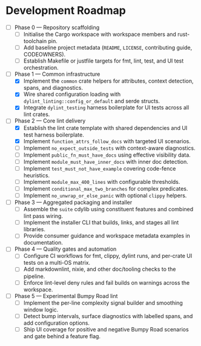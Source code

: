 # Development Roadmap

- [ ] Phase 0 — Repository scaffolding
  - [ ] Initialise the Cargo workspace with workspace members and rust-toolchain
        pin.
  - [ ] Add baseline project metadata (`README`, `LICENSE`, contributing guide,
        CODEOWNERS).
  - [ ] Establish Makefile or justfile targets for fmt, lint, test, and UI test
        orchestration.

- [ ] Phase 1 — Common infrastructure
  - [x] Implement the `common` crate helpers for attributes, context detection,
        spans, and diagnostics.
  - [x] Wire shared configuration loading with
        `dylint_linting::config_or_default` and serde structs.
  - [x] Integrate `dylint_testing` harness boilerplate for UI tests across all
        lint crates.

- [ ] Phase 2 — Core lint delivery
  - [x] Establish the lint crate template with shared dependencies and UI test
        harness boilerplate.
  - [x] Implement `function_attrs_follow_docs` with targeted UI scenarios.
  - [ ] Implement `no_expect_outside_tests` with context-aware diagnostics.
  - [ ] Implement `public_fn_must_have_docs` using effective visibility data.
  - [ ] Implement `module_must_have_inner_docs` with inner doc detection.
  - [ ] Implement `test_must_not_have_example` covering code-fence heuristics.
  - [ ] Implement `module_max_400_lines` with configurable thresholds.
  - [ ] Implement `conditional_max_two_branches` for complex predicates.
  - [ ] Implement `no_unwrap_or_else_panic` with optional `clippy` helpers.

- [ ] Phase 3 — Aggregated packaging and installer
  - [ ] Assemble the `suite` cdylib using constituent features and combined lint
        pass wiring.
  - [ ] Implement the installer CLI that builds, links, and stages all lint
        libraries.
  - [ ] Provide consumer guidance and workspace metadata examples in
        documentation.

- [ ] Phase 4 — Quality gates and automation
  - [ ] Configure CI workflows for fmt, clippy, dylint runs, and per-crate UI
        tests on a multi-OS matrix.
  - [ ] Add markdownlint, nixie, and other doc/tooling checks to the pipeline.
  - [ ] Enforce lint-level deny rules and fail builds on warnings across the
        workspace.

- [ ] Phase 5 — Experimental Bumpy Road lint
  - [ ] Implement the per-line complexity signal builder and smoothing window
        logic.
  - [ ] Detect bump intervals, surface diagnostics with labelled spans, and add
        configuration options.
  - [ ] Ship UI coverage for positive and negative Bumpy Road scenarios and gate
        behind a feature flag.
